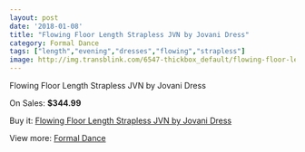 ```yaml
---
layout: post
date: '2018-01-08'
title: "Flowing Floor Length Strapless JVN by Jovani Dress"
category: Formal Dance
tags: ["length","evening","dresses","flowing","strapless"]
image: http://img.transblink.com/6547-thickbox_default/flowing-floor-length-strapless-jvn-by-jovani-dress.jpg
---
```

Flowing Floor Length Strapless JVN by Jovani Dress

On Sales: **$344.99**
<a href="https://www.transblink.com/en/formal-dance/2115-flowing-floor-length-strapless-jvn-by-jovani-dress.html"><amp-img layout="responsive" width="600" height="600" src="//img.transblink.com/6547-thickbox_default/flowing-floor-length-strapless-jvn-by-jovani-dress.jpg" alt="Flowing Floor Length Strapless JVN by Jovani Dress 0" /></a>
<a href="https://www.transblink.com/en/formal-dance/2115-flowing-floor-length-strapless-jvn-by-jovani-dress.html"><amp-img layout="responsive" width="600" height="600" src="//img.transblink.com/6548-thickbox_default/flowing-floor-length-strapless-jvn-by-jovani-dress.jpg" alt="Flowing Floor Length Strapless JVN by Jovani Dress 1" /></a>

Buy it: [Flowing Floor Length Strapless JVN by Jovani Dress](https://www.transblink.com/en/formal-dance/2115-flowing-floor-length-strapless-jvn-by-jovani-dress.html "Flowing Floor Length Strapless JVN by Jovani Dress")

View more: [Formal Dance](https://www.transblink.com/en/6-formal-dance "Formal Dance")